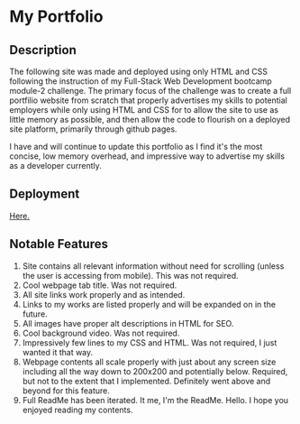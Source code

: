 # My Portfolio

## Description

The following site was made and deployed using only HTML and CSS following the instruction of my Full-Stack Web Development bootcamp module-2 challenge. The primary focus of the challenge was to create a full portfilio website from scratch that properly advertises my skills to potential employers while only using HTML and CSS for to allow the site to use as little memory as possible, and then allow the code to flourish on a deployed site platform, primarily through github pages.

I have and will continue to update this portfolio as I find it's the most concise, low memory overhead, and impressive way to advertise my skills as a developer currently.

## Deployment

[Here.](https://NoahJRalph.github.io/my-portfolio)

## Notable Features

1. Site contains all relevant information without need for scrolling (unless the user is accessing from mobile). This was not required.
2. Cool webpage tab title. Was not required.
3. All site links work properly and as intended.
4. Links to my works are listed properly and will be expanded on in the future.
5. All images have proper alt descriptions in HTML for SEO.
6. Cool background video. Was not required.
7. Impressively few lines to my CSS and HTML. Was not required, I just wanted it that way.
8. Webpage contents all scale properly with just about any screen size including all the way down to 200x200 and potentially below. Required, but not to the extent that I implemented. Definitely went above and beyond for this feature.
10. Full ReadMe has been iterated. It me, I'm the ReadMe. Hello. I hope you enjoyed reading my contents.
